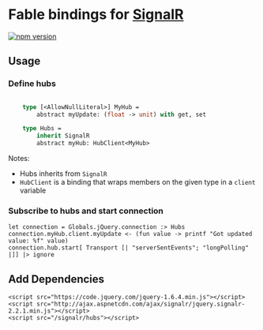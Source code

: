 Fable bindings for [SignalR](http://www.asp.net/signalr)
=======

[![npm version](https://badge.fury.io/js/fable-import-signalr.svg)](https://badge.fury.io/js/fable-import-signalr)

## Usage

### Define hubs
```ocaml

    type [<AllowNullLiteral>] MyHub =
        abstract myUpdate: (float -> unit) with get, set

    type Hubs =
        inherit SignalR
        abstract myHub: HubClient<MyHub>
```
Notes:
* Hubs inherits from ```SignalR```
* ```HubClient``` is a binding that wraps members on the given type in a ```client``` variable

### Subscribe to hubs and start connection
```
let connection = Globals.jQuery.connection :> Hubs
connection.myHub.client.myUpdate <- (fun value -> printf "Got updated value: %f" value)
connection.hub.start[ Transport [| "serverSentEvents"; "longPolling" |]] |> ignore
``` 

## Add Dependencies
```
<script src="https://code.jquery.com/jquery-1.6.4.min.js"></script>
<script src="http://ajax.aspnetcdn.com/ajax/signalr/jquery.signalr-2.2.1.min.js"></script>
<script src="/signalr/hubs"></script>
```